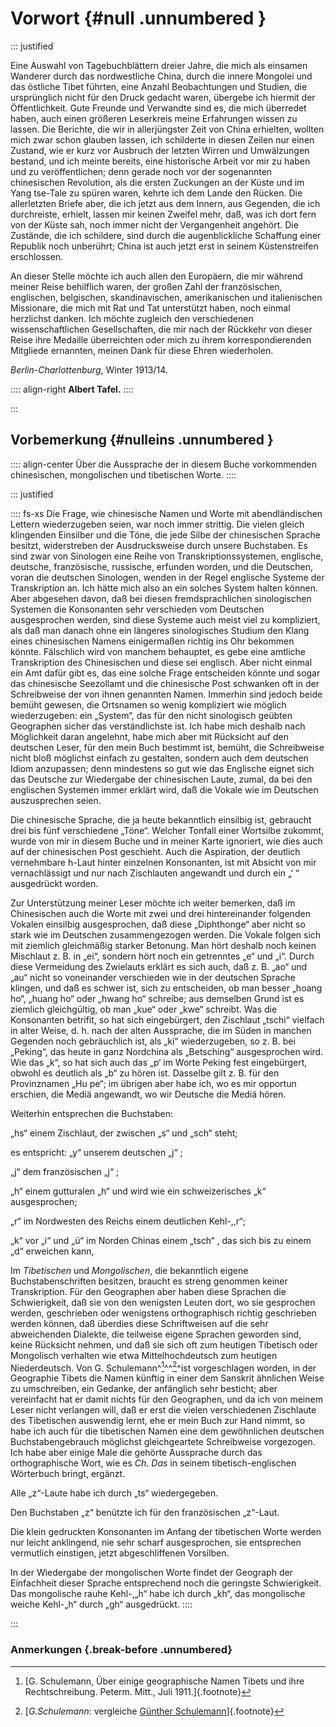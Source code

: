 # Vorwort {#null .unnumbered }

::: justified

Eine Auswahl von Tagebuchblättern dreier Jahre, die mich als einsamen Wanderer
durch das nordwestliche China, durch die innere Mongolei und das östliche Tibet
führten, eine Anzahl Beobachtungen und Studien, die ursprünglich nicht für den
Druck gedacht waren, übergebe ich hiermit der Öffentlichkeit. Gute Freunde und
Verwandte sind es, die mich überredet haben, auch einen größeren Leserkreis
meine Erfahrungen wissen zu lassen. Die Berichte, die wir in allerjüngster Zeit
von China erhielten, wollten mich zwar schon glauben lassen, ich schilderte in
diesen Zeilen nur einen Zustand, wie er kurz vor Ausbruch der letzten Wirren und
Umwälzungen bestand, und ich meinte bereits, eine historische Arbeit vor mir zu
haben und zu veröffentlichen; denn gerade noch vor der sogenannten chinesischen
Revolution, als die ersten Zuckungen an der Küste und im Yang tse-Tale zu spüren
waren, kehrte ich dem Lande den Rücken. Die allerletzten Briefe aber, die ich
jetzt aus dem Innern, aus Gegenden, die ich durchreiste, erhielt, lassen mir
keinen Zweifel mehr, daß, was ich dort fern von der Küste sah, noch immer nicht
der Vergangenheit angehört. Die Zustände, die ich schildere, sind durch die
augenblickliche Schaffung einer Republik noch unberührt; China ist auch jetzt
erst in seinem Küstenstreifen erschlossen.

An dieser Stelle möchte ich auch allen den Europäern, die mir während meiner
Reise behilflich waren, der großen Zahl der französischen, englischen,
belgischen, skandinavischen, amerikanischen und italienischen Missionare, die
mich mit Rat und Tat unterstützt haben, noch einmal herzlichst danken. Ich
möchte zugleich den verschiedenen wissenschaftlichen Gesellschaften, die mir
nach der Rückkehr von dieser Reise ihre Medaille überreichten oder mich zu ihrem
korrespondierenden Mitgliede ernannten, meinen Dank für diese Ehren wiederholen.

*Berlin-Charlottenburg*, Winter 1913/14.

:::: align-right
**Albert Tafel.**
::::

:::


## Vorbemerkung {#nulleins .unnumbered }

:::: align-center 
Über die Aussprache der in diesem Buche vorkommenden
chinesischen, mongolischen und tibetischen Worte. 
::::

::: justified

:::: fs-xs
Die Frage, wie chinesische Namen und Worte mit abendländischen Lettern
wiederzugeben seien, war noch immer strittig. Die vielen gleich klingenden
Einsilber und die Töne, die jede Silbe der chinesischen Sprache besitzt,
widerstreben der Ausdrucksweise durch unsere Buchstaben. Es sind zwar von
Sinologen eine Reihe von Transkriptionssystemen, englische, deutsche,
französische, russische, erfunden worden, und die Deutschen, voran die deutschen
Sinologen, wenden in der Regel englische Systeme der Transkription an. Ich hätte
mich also an ein solches System halten können. Aber abgesehen davon, daß bei
diesen fremdsprachlichen sinologischen Systemen die Konsonanten sehr verschieden
vom Deutschen ausgesprochen werden, sind diese Systeme auch meist viel zu
kompliziert, als daß man danach ohne ein längeres sinologisches Studium den
Klang eines chinesischen Namens einigermaßen richtig ins Ohr bekommen könnte.
Fälschlich wird von manchem behauptet, es gebe eine amtliche Transkription des
Chinesischen und diese sei englisch. Aber nicht einmal ein Amt dafür gibt es,
das eine solche Frage entscheiden könnte und sogar das chinesische Seezollamt
und die chinesische Post schwanken oft in der Schreibweise der von ihnen
genannten Namen. Immerhin sind jedoch beide bemüht gewesen, die Ortsnamen so
wenig kompliziert wie möglich wiederzugeben: ein „System“, das für den nicht
sinologisch geübten Geographen sicher das verständlichste ist. Ich habe mich
deshalb nach Möglichkeit daran angelehnt, habe mich aber mit Rücksicht auf den
deutschen Leser, für den mein Buch bestimmt ist, bemüht, die Schreibweise nicht
bloß möglichst einfach zu gestalten, sondern auch dem deutschen Idiom
anzupassen; denn mindestens so gut wie das Englische eignet sich das Deutsche
zur Wiedergabe der chinesischen Laute, zumal, da bei den englischen Systemen
immer erklärt wird, daß die Vokale wie im Deutschen auszusprechen seien.

Die chinesische Sprache, die ja heute bekanntlich einsilbig ist, gebraucht drei
bis fünf verschiedene „Töne“. Welcher Tonfall einer Wortsilbe zukommt, wurde von
mir in diesem Buche und in meiner Karte ignoriert, wie dies auch auf der
chinesischen Post geschieht. Auch die Aspiration, der deutlich vernehmbare
h-Laut hinter einzelnen Konsonanten, ist mit Absicht von mir vernachlässigt und
nur nach Zischlauten angewandt und durch ein  „‘ “ ausgedrückt worden.

Zur Unterstützung meiner Leser möchte ich weiter bemerken, daß im Chinesischen
auch die Worte mit zwei und drei hintereinander folgenden Vokalen einsilbig
ausgesprochen, daß diese „Diphthonge“ aber nicht so stark wie im Deutschen
zusammengezogen werden. Die Vokale folgen sich mit ziemlich gleichmäßig starker
Betonung. Man hört deshalb noch keinen Mischlaut z. B. in „ei“, sondern hört
noch ein getrenntes „e“ und „i“. Durch diese Vermeidung des Zwielauts erklärt es
sich auch, daß z. B. „ao“ und „au“ nicht so voneinander verschieden wie in der
deutschen Sprache klingen, und daß es schwer ist, sich zu entscheiden, ob man
besser „hoang ho“, „huang ho“ oder „hwang ho“ schreibe; aus demselben Grund ist
es ziemlich gleichgültig, ob man „kue“ oder „kwe“ schreibt. Was die Konsonanten
betrifit, so hat sich eingebürgert, den Zischlaut „tschi“ vielfach in alter
Weise, d. h. nach der alten Aussprache, die im Süden in manchen Gegenden noch
gebräuchlich ist, als „ki“ wiederzugeben, so z. B. bei „Peking“, das heute in
ganz Nordchina als „Betsching“ ausgesprochen wird. Wie das „k“, so hat sich auch
das „p‘ im Worte Peking fest eingebürgert, obwohl es deutlich als „b“ zu hören
ist. Dasselbe gilt z. B. für den Provinznamen „Hu pe“; im übrigen aber habe ich,
wo es mir opportun erschien, die Mediä angewandt, wo wir Deutsche die Mediä
hören.

Weiterhin entsprechen die Buchstaben:

„hs“ einem Zischlaut, der zwischen „s“ und „sch“ steht;

es entspricht: „y“ unserem deutschen „j“ ;

„j“ dem französischen „j“ ;

„h“ einem gutturalen „h“ und wird wie ein schweizerisches „k“ ausgesprochen;

„r“ im Nordwesten des Reichs einem deutlichen Kehl-,,r“;

„k“ vor „i“ und „ü“ im Norden Chinas einem „tsch“ , das sich bis zu einem „d“
erweichen kann,

Im *Tibetischen* und *Mongolischen*, die bekanntlich eigene Buchstabenschriften
besitzen, braucht es streng genommen keiner Transkription. Für den Geographen
aber haben diese Sprachen die Schwierigkeit, daß sie von den wenigsten Leuten
dort, wo sie gesprochen werden, geschrieben oder wenigstens orthographisch
richtig geschrieben werden können, daß überdies diese Schriftweisen auf die sehr
abweichenden Dialekte, die teilweise eigene Sprachen geworden sind, keine
Rücksicht nehmen, und daß sie sich oft zum heutigen Tibetisch oder Mongolisch
verhalten wie etwa Mittelhochdeutsch zum heutigen Niederdeutsch. Von G.
Schulemann^[^0000]^^[^0001]^ist vorgeschlagen worden, in der Geographie Tibets die Namen
künftig in einer dem Sanskrit ähnlichen Weise zu umschreiben, ein Gedanke, der
anfänglich sehr besticht; aber vereinfacht hat er damit nichts für den
Geographen, und da ich von meinem Leser nicht verlangen will, daß er erst die
vielen verschiedenen Zischlaute des Tibetischen auswendig lernt, ehe er mein
Buch zur Hand nimmt, so habe ich auch für die tibetischen Namen eine dem
gewöhnlichen deutschen Buchstabengebrauch möglichst gleichgeartete Schreibweise
vorgezogen. Ich habe aber einige Male die gehörte Aussprache durch das
orthographische Wort, wie es *Ch. Das* in seinem tibetisch-englischen Wörterbuch
bringt, ergänzt.

Alle „z“-Laute habe ich durch „ts“ wiedergegeben.

Den Buchstaben „z“ benützte ich für den französischen „z“-Laut.

Die klein gedruckten Konsonanten im Anfang der tibetischen Worte werden nur
leicht anklingend, nie sehr scharf ausgesprochen, sie entsprechen vermutlich
einstigen, jetzt abgeschliffenen Vorsilben.

In der Wiedergabe der mongolischen Worte findet der Geograph der Einfachheit
dieser Sprache entsprechend noch die geringste Schwierigkeit. Das mongolische
rauhe Kehl-,„h“ habe ich durch „kh“, das mongolische weiche Kehl-„h“ durch „gh“
ausgedrückt.
::::

:::


### **Anmerkungen** {.break-before .unnumbered}

[^0000]: [G. Schulemann, Über einige geographische Namen Tibets und ihre Rechtschreibung. Peterm. Mitt., Juli 1911.]{.footnote}

[^0001]: [*G.Schulemann*: vergleiche [Günther Schulemann](https://de.wikipedia.org/wiki/G%C3%BCnther_Schulemann)]{.footnote}
